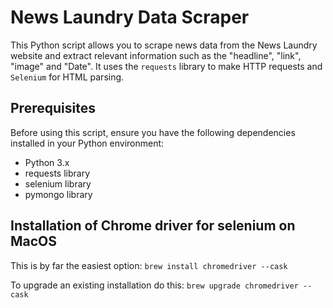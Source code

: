 # News Laundry Data Scraper

This Python script allows you to scrape news data from the News Laundry website and extract relevant information such as the "headline", "link", "image" and "Date". It uses the `requests` library to make HTTP requests and `Selenium` for HTML parsing.

## Prerequisites

Before using this script, ensure you have the following dependencies installed in your Python environment:

- Python 3.x
- requests library
- selenium library
- pymongo library

## Installation of Chrome driver for selenium on MacOS
This is by far the easiest option:
`brew install chromedriver --cask`

To upgrade an existing installation do this:
`brew upgrade chromedriver --cask`
